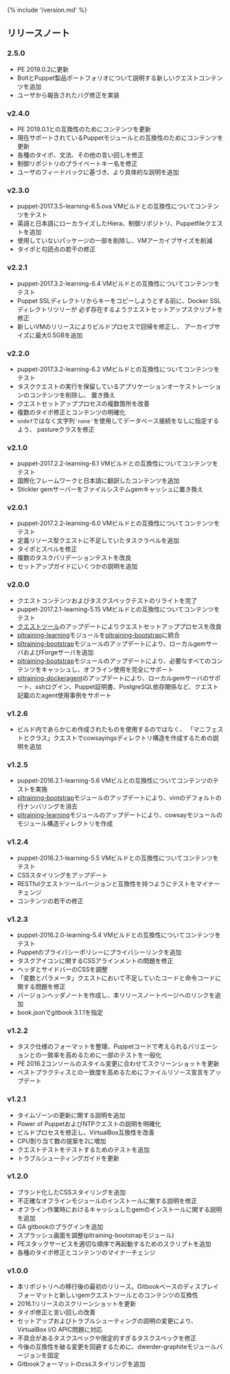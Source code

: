 {% include '/version.md' %}

## リリースノート

### 2.5.0
  * PE 2019.0.2に更新
  * BoltとPuppet製品ポートフォリオについて説明する新しいクエストコンテンツを追加
  * ユーザから報告されたバグ修正を実装

### v2.4.0
  * PE 2019.0.1との互換性のためにコンテンツを更新
  * 現在サポートされているPuppetモジュールとの互換性のためにコンテンツを更新
  * 各種のタイポ、文法、その他の言い回しを修正
  * 制御リポジトリのプライベートキー名を修正
  * ユーザのフィードバックに基づき、より具体的な説明を追加

### v2.3.0
  * puppet-2017.3.5-learning-6.5.ova VMビルドとの互換性についてコンテンツをテスト
  * 英語と日本語にローカライズしたHiera、制御リポジトリ、Puppetfileクエストを追加
  * 使用していないパッケージの一部を削除し、VMアーカイブサイズを削減
  * タイポと句読点の若干の修正

### v2.2.1
  * puppet-2017.3.2-learning-6.4 VMビルドとの互換性についてコンテンツをテスト
  * Puppet SSLディレクトリからキーをコピーしようとする前に、Docker SSLディレクトリツリーが
    必ず存在するようクエストセットアップスクリプトを修正
  * 新しいVMのリリースによりビルドプロセスで回帰を修正し、
    アーカイブサイズに最大0.5GBを追加

### v2.2.0
  * puppet-2017.3.2-learning-6.2 VMビルドとの互換性についてコンテンツをテスト
  * タスククエストの実行を保留しているアプリケーションオーケストレーションのコンテンツを削除し、
    置き換え
  * クエストセットアッププロセスの複数箇所を改善
  * 複数のタイポ修正とコンテンツの明確化
  * `undef`ではなく文字列`'none'`を使用してデータベース接続をなしに指定するよう、
    pastureクラスを修正

### v2.1.0
  * puppet-2017.2.2-learning-6.1 VMビルドとの互換性についてコンテンツをテスト
  * 国際化フレームワークと日本語に翻訳したコンテンツを追加
  * Stickler gemサーバーをファイルシステムgemキャッシュに置き換え

### v2.0.1
  * puppet-2017.2.2-learning-6.0 VMビルドとの互換性についてコンテンツをテスト
  * 定義リソース型クエストに不足していたタスクラベルを追加
  * タイポとスペルを修正
  * 複数のタスクバリデーションテストを改良
  * セットアップガイドにいくつかの説明を追加

### v2.0.0
  * クエストコンテンツおよびタスクスペックテストのリライトを完了
  * puppet-2017.2.1-learning-5.15 VMビルドとの互換性についてコンテンツをテスト
  * [クエストツール](https://github.com/puppetlabs/quest)のアップデートによりクエストセットアッププロセスを改良
  * [pltraining-learning](https://github.com/puppetlabs/pltraining-learning)モジュールを[pltraining-bootstrap](https://github.com/puppetlabs/pltraining-bootstrap)に統合
  * [pltraining-bootstrap](https://github.com/puppetlabs/pltraining-bootstrap)モジュールのアップデートにより、ローカルgemサーバおよびForgeサーバを追加
  * [pltraining-bootstrap](https://github.com/puppetlabs/pltraining-bootstrap)モジュールのアップデートにより、必要なすべてのコンテンツをキャッシュし、オフライン使用を完全にサポート
  * [pltraining-dockeragent](https://github.com/puppetlabs/pltraining-dockeragent)のアップデートにより、ローカルgemサーバのサポート、sshログイン、Puppet証明書、PostgreSQL依存関係など、クエスト記載のたagent使用事例をサポート

### v1.2.6
  * ビルド内であらかじめ作成されたものを使用するのではなく、
    「マニフェストとクラス」クエストでcowsayingsディレクトリ構造を作成するための説明を追加

### v1.2.5
  * puppet-2016.2.1-learning-5.6 VMビルとの互換性についてコンテンツのテストを実施
  * [pltraining-bootstrap](https://github.com/puppetlabs/pltraining-bootstrap)モジュールのアップデートにより、vimのデフォルトの行ナンバリングを消去
  * [pltraining-learning](https://github.com/puppetlabs/pltraining-learning)モジュールのアップデートにより、cowsayモジュールのモジュール構造ディレクトリを作成

### v1.2.4
  * puppet-2016.2.1-learning-5.5 VMビルドとの互換性についてコンテンツをテスト
  * CSSスタイリングをアップデート
  * RESTfulクエストツールバージョンと互換性を持つようにテストをマイナーチェンジ
  * コンテンツの若干の修正

### v1.2.3
  * puppet-2016.2.0-learning-5.4 VMビルドとの互換性についてコンテンツをテスト
  * Puppetのプライバシーポリシーにプライバシーリンクを追加
  * タスクアイコンに関するCSSアラインメントの問題を修正
  * ヘッダとサイドバーのCSSを調整
  * 「変数とパラメータ」クエストにおいて不足していたコードと命令コードに関する問題を修正
  * バージョンヘッダノートを作成し、本リリースノートページへのリンクを追加
  * book.jsonでgitbook 3.1.1を指定

### v1.2.2
  * タスク仕様のフォーマットを整理、Puppetコードで考えられるバリエーションとの一致率を高めるために一部のテストを一般化
  * PE 2016.2コンソールのスタイル変更に合わせてスクリーンショットを更新 
  * ベストプラクティスとの一致度を高めるためにファイルリソース宣言をアップデート

### v1.2.1
  * タイムゾーンの更新に関する説明を追加
  * Power of PuppetおよびNTPクエストの説明を明確化
  * ビルドプロセスを修正し、VirtualBox互換性を改善
  * CPU割り当て数の提案を2に増加
  * クエストテストをテストするためのテストを追加
  * トラブルシューティングガイドを更新

### v1.2.0
  * ブランド化したCSSスタイリングを追加
  * 不正確なオフラインモジュールのインストールに関する説明を修正
  * オフライン作業時におけるキャッシュしたgemのインストールに関する説明を追加
  * GA gitbookのプラグインを追加
  * スプラッシュ画面を調整(pltraining-bootstrapモジュール)
  * PEスタックサービスを適切な順序で再起動するためのスクリプトを追加
  * 各種のタイポ修正とコンテンツのマイナーチェンジ

### v1.0.0
  * 本リポジトリへの移行後の最初のリリース。Gitbookベースのディスプレイフォーマットと新しいgemクエストツールとのコンテンツの互換性
  * 2016.1リリースのスクリーンショットを更新
  * タイポ修正と言い回しの改善
  * セットアップおよびトラブルシューティングの説明の変更により、VirtualBox I/O APIC問題に対応
  * 不具合があるタスクスペックや限定的すぎるタスクスペックを修正
  * 今後の互換性を破る変更を回避するために、dwerder-graphiteモジュールバージョンを固定
  * Gitbookフォーマットのcssスタイリングを追加
